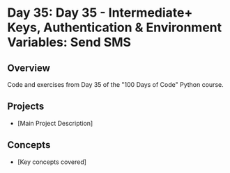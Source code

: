 # Day 35: Day 35 - Intermediate+ Keys, Authentication & Environment Variables: Send SMS

## Overview
Code and exercises from Day 35 of the "100 Days of Code" Python course.

## Projects
- [Main Project Description]

## Concepts
- [Key concepts covered]
